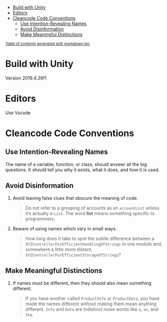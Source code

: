 - [Build with Unity](#build-with-unity)
- [Editors](#editors)
- [Cleancode Code Conventions](#cleancode-code-conventions)
  * [Use Intention-Revealing Names](#use-intention-revealing-names)
  * [Avoid Disinformation](#avoid-disinformation)
  * [Make Meaningful Distinctions](#make-meaningful-distinctions)

<small><i><a href='http://ecotrust-canada.github.io/markdown-toc/'>Table of contents generated with markdown-toc</a></i></small>


# Build with Unity
Version 2019.4.26f1

# Editors
Use Vscode

# Cleancode Code Conventions

## Use Intention-Revealing Names
The name of a variable, function, or class, should answer all the big questions. It
should tell you why it exists, what it does, and how it is used. 

## Avoid Disinformation
1. Avoid leaving false clues that obscure the meaning of code.
   > Do not refer to a grouping of accounts as an `accountList` unless it’s actually a `List`.
The word **list** means something specific to programmers.

2. Beware of using names which vary in small ways.
   > How long does it take to spot the subtle difference between a `XYZControllerForEfficientHandlingOfStrings` in one module
and, somewhere a little more distant, `XYZControllerForEfficientStorageOfStrings`?

## Make Meaningful Distinctions
1. If names must be different, then they should also mean something different.

   > If you have another called `ProductInfo` or `ProductData`, you have made the names different without making them mean anything different. `Info` and `Data` are indistinct noise words like `a`, `an`, and `the`.

